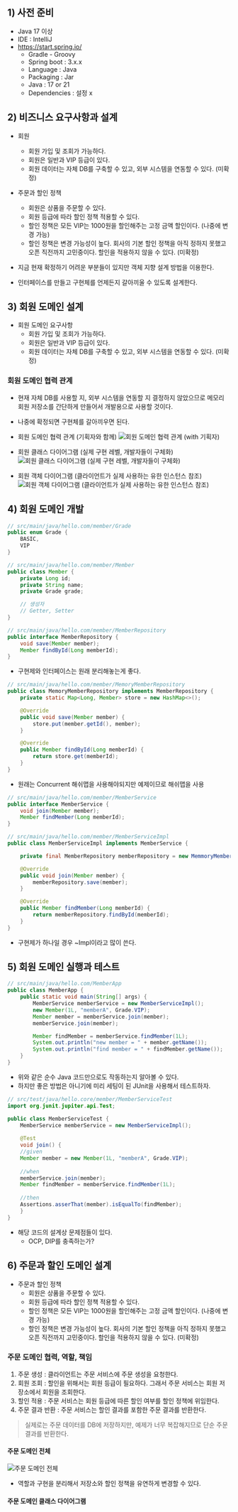 ## 1) 사전 준비
- Java 17 이상
- IDE : IntelliJ
- https://start.spring.io/
	- Gradle - Groovy
	- Spring boot : 3.x.x
	- Language : Java
	- Packaging : Jar
	- Java : 17 or 21
	- Dependencies : 설정 x

## 2) 비즈니스 요구사항과 설계
- 회원
	- 회원 가입 및 조회가 가능하다.
	- 회원은 일반과 VIP 등급이 있다.
	- 회원 데이터는 자체 DB를 구축할 수 있고, 외부 시스템을 연동할 수 있다. (미확정)
- 주문과 할인 정책
	- 회원은 상품을 주문할 수 있다.
	- 회원 등급에 따라 할인 정책 적용할 수 있다.
	- 할인 정책은 모든 VIP는 1000원을 할인해주는 고정 금액 할인이다. (나중에 변경 가능)
	- 할인 정책은 변경 가능성이 높다. 회사의 기본 할인 정책을 아직 정하지 못했고 오픈 직전까지 고민중이다. 할인을 적용하지 않을 수 있다. (미확정)

- 지금 현재 확정하기 어려운 부분들이 있지만 객체 지향 설계 방법을 이용한다.
- 인터페이스를 만들고 구현체를 언제든지 갈아끼울 수 있도록 설계한다.

## 3) 회원 도메인 설계
- 회원 도메인 요구사항	
	- 회원 가입 및 조회가 가능하다.
	- 회원은 일반과 VIP 등급이 있다.
	- 회원 데이터는 자체 DB를 구축할 수 있고, 외부 시스템을 연동할 수 있다. (미확정)


### 회원 도메인 협력 관계
- 현재 자체 DB를 사용할 지, 외부 시스템을 연동할 지 결정하지 않았으므로 메모리 회원 저장소를 간단하게 만들어서 개발용으로 사용할 것이다.
- 나중에 확정되면 구현체를 갈아끼우면 된다.

- 회원 도메인 협력 관계 (기획자와 함께)
![회원 도메인 협력 관계 (with 기획자)](media/Spring/[김영한]%20스프링%20핵심%20원리%20-%20기본편/2/회원%20도메인%20협력%20관계%20(with%20기획자).png)

- 회원 클래스 다이어그램 (실제 구현 레벨, 개발자들이 구체화)
![회원 클래스 다이어그램 (실제 구현 레벨, 개발자들이 구체화)](media/Spring/[김영한]%20스프링%20핵심%20원리%20-%20기본편/2/회원%20클래스%20다이어그램%20(실제%20구현%20레벨,%20개발자들이%20구체화).png)

- 회원 객체 다이어그램 (클라이언트가 실제 사용하는 유한 인스턴스 참조)
![회원 객체 다이어그램 (클라이언트가 실제 사용하는 유한 인스턴스 참조)](media/Spring/[김영한]%20스프링%20핵심%20원리%20-%20기본편/2/회원%20객체%20다이어그램%20(클라이언트가%20실제%20사용하는%20유한%20인스턴스%20참조).png)
## 4) 회원 도메인 개발
```java
// src/main/java/hello.com/member/Grade
public enum Grade {
	BASIC,
	VIP
}

```

```java
// src/main/java/hello.com/member/Member
public class Member {
	private Long id;
	private String name;
	private Grade grade;

	// 생성자
	// Getter, Setter
}
```

```java
// src/main/java/hello.com/member/MemberRepository
public interface MemberRepository {
	void save(Member member);
	Member findById(Long memberId);
}
```
- 구현제와 인터페이스는 원래 분리해놓는게 좋다.

```java
// src/main/java/hello.com/member/MemoryMemberRepository
public class MemoryMemberRepository implements MemberRepository {
	private static Map<Long, Member> store = new HashMap<>();

	@Override
	public void save(Member member) {
		store.put(member.getId(), member);
	}

	@Override
	public Member findById(Long memberId) {
		return store.get(memberId);
	}
}
```
- 원래는 Concurrent 해쉬맵을 사용해야되지만 예제이므로 해쉬맵을 사용

```java
// src/main/java/hello.com/member/MemberService
public interface MemberService {
	void join(Member member);
	Member findMember(Long memberId);
}
```

```java
// src/main/java/hello.com/member/MemberServiceImpl
public class MemberServiceImpl implements MemberService {

	private final MemberRepository memberRepository = new MemmoryMemberRepository();

	@Override
	public void join(Member member) {
		memberRepository.save(member);
	}

	@Override
	public Member findMember(Long memberId) {
		return memberRepository.findById(memberId);
	}
}
```
- 구현제가 하나일 경우 ~Impl이라고 많이 쓴다.

## 5) 회원 도메인 실행과 테스트
```java
// src/main/java/hello.com/MemberApp
public class MemberApp {
	public static void main(String[] args) {
		MemberService memberService = new MemberServiceImpl();
		new Member(1L, "memberA", Grade.VIP);
		Member member = memberService.join(member);
		memberService.join(member);

		Member findMember = memberService.findMember(1L);
		System.out.println("new member = " + member.getName());
		System.out.println("find member = " + findMember.getName());
	}
}
```
- 위와 같은 순수 Java 코드만으로도 작동하는지 알아볼 수 있다.
- 하지만 좋은 방법은 아니기에 미리 세팅이 된 JUnit을 사용해서 테스트하자.

```java
// src/test/java/hello.core/member/MemberServiceTest
import org.junit.jupiter.api.Test;

public class MemberServiceTest {
	MemberService memberService = new MemberServiceImpl();
	
	@Test
	void join() {
	//given
	Member member = new Member(1L, "memberA", Grade.VIP);
	
	//when
	memberService.join(member);
	Member findMember = memberService.findMember(1L);
	
	//then
	Assertions.asserThat(member).isEqualTo(findMember);
	}
}
```

- 해당 코드의 설계상 문제점들이 있다.
	- OCP, DIP를 충족하는가?

## 6) 주문과 할인 도메인 설계
- 주문과 할인 정책
	- 회원은 상품을 주문할 수 있다.
	- 회원 등급에 따라 할인 정책 적용할 수 있다.
	- 할인 정책은 모든 VIP는 1000원을 할인해주는 고정 금액 할인이다. (나중에 변경 가능)
	- 할인 정책은 변경 가능성이 높다. 회사의 기본 할인 정책을 아직 정하지 못했고 오픈 직전까지 고민중이다. 할인을 적용하지 않을 수 있다. (미확정)

### 주문 도메인 협력, 역할, 책임


1. 주문 생성 : 클라이언트는 주문 서비스에 주문 생성을 요청한다.
2. 회원 조회 : 할인을 위해서는 회원 등급이 필요하다. 그래서 주문 서비스는 회원 저장소에서 회원을 조회한다.
3. 할인 적용 : 주문 서비스는 회원 등급에 따른 할인 여부를 할인 정책에 위임한다.
4. 주문 결과 반환 : 주문 서비스는 할인 결과를 포함한 주문 결과를 반환한다.
> 실제로는 주문 데이터를 DB에 저장하지만, 예제가 너무 복잡해지므로 단순 주문 결과를 반환한다.

#### 주문 도메인 전체
![주문 도메인 전체](media/Spring/[김영한]%20스프링%20핵심%20원리%20-%20기본편/2/주문%20도메인%20전체.png)
- 역할과 구현을 분리해서 저장소와 할인 정책을 유연하게 변경할 수 있다.

#### 주문 도메인 클래스 다이어그램
